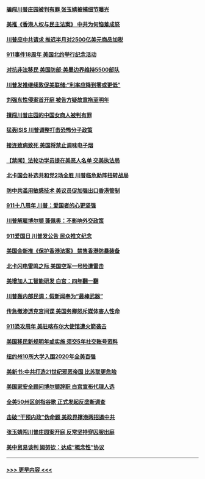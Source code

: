 #### [骗闯川普庄园被判有罪 张玉婧被捕细节曝光](../pages/prog203/a102663058.md?t=09120511) 
#### [美推《香港人权与民主法案》 中共为何恼羞成怒](../pages/prog203/a102663047.md?t=09120511) 
#### [川普应中共请求 推迟半月对2500亿美元商品加税](../pages/prog203/a102663018.md?t=09120511) 
#### [911事件18周年 美国北约举行纪念活动](../pages/prog203/a102662894.md?t=09120511) 
#### [对抗非法移民 美国防部:美墨边界维持5500部队](../pages/prog203/a102662846.md?t=09120511) 
#### [川普发推继续敦促美联储:“利率应降到零或更低”](../pages/prog203/a102662811.md?t=09120511) 
#### [刘强东性侵案首开庭 被告方疑故意拖至明年](../pages/prog203/a102662880.md?t=09120511) 
#### [擅闯川普庄园的中国女商人被判有罪](../pages/prog203/a102662927.md?t=09120511) 
#### [猛轰ISIS 川普调整打击恐怖分子政策](../pages/prog203/a102662938.md?t=09120511) 
#### [接连致病致死 美国将禁止调味电子烟](../pages/prog203/a102662930.md?t=09120511) 
#### [【禁闻】法轮功学员提在美恶人名单 交美执法局](../pages/prog203/a102662910.md?t=09120511) 
#### [北卡国会补选共和党2场全胜 川普临危助阵扭转战局](../pages/prog203/a102662830.md?t=09120511) 
#### [防中共滥用敏感技术 美议员促加强出口香港管制](../pages/prog203/a102662781.md?t=09120511) 
#### [911十八周年 川普：爱国者的心更坚强](../pages/prog203/a102662741.md?t=09120511) 
#### [川普解雇博尔顿 蓬佩奥：不影响外交政策](../pages/prog203/a102662737.md?t=09120511) 
#### [911爱国日 川普发公告 民众推文纪念](../pages/prog203/a102662727.md?t=09120511) 
#### [美国会新推《保护香港法案》 禁售香港防暴装备](../pages/prog203/a102662713.md?t=09120511) 
#### [北卡闪电雷鸣之际 美国空军一号险遭雷击](../pages/prog203/a102662540.md?t=09120511) 
#### [美增加人工智能研发  白宫：四年翻一翻](../pages/prog203/a102662495.md?t=09120511) 
#### [川普轰内部民调：假新闻奉为“最棒武器”](../pages/prog203/a102662370.md?t=09120511) 
#### [传急撤渗透克宫间谍 美国务卿怒斥媒体害人性命](../pages/prog203/a102662346.md?t=09120511) 
#### [911恐攻周年 美驻喀布尔大使馆遭火箭袭击](../pages/prog203/a102662340.md?t=09120511) 
#### [美国移民新规明年或实施 须交5年社交账号资料](../pages/prog203/a102662168.md?t=09120511) 
#### [纽约州10所大学入围2020年全美百强](../pages/prog203/a102662191.md?t=09120511) 
#### [美新书:中共打造21世纪邪恶帝国 比苏联更危险](../pages/prog203/a102662088.md?t=09120511) 
#### [美国家安全顾问博尔顿辞职 白宫宣布代理人选](../pages/prog203/a102662101.md?t=09120511) 
#### [全美50州区剑指谷歌 正式发起反垄断调查](../pages/prog203/a102662054.md?t=09120511) 
#### [击破“干预内政”伪命题 美政界撑港两招遏中共](../pages/prog203/a102662037.md?t=09120511) 
#### [张玉婧闯川普庄园案开庭 反常坚持穿囚服出庭](../pages/prog203/a102661921.md?t=09120511) 
#### [美中贸易谈判 姆努钦：达成“概念性”协议](../pages/prog203/a102661965.md?t=09120511) 

----
#### [ >>> 更早内容 <<< ](../indexes/prog203-earlier.md)
